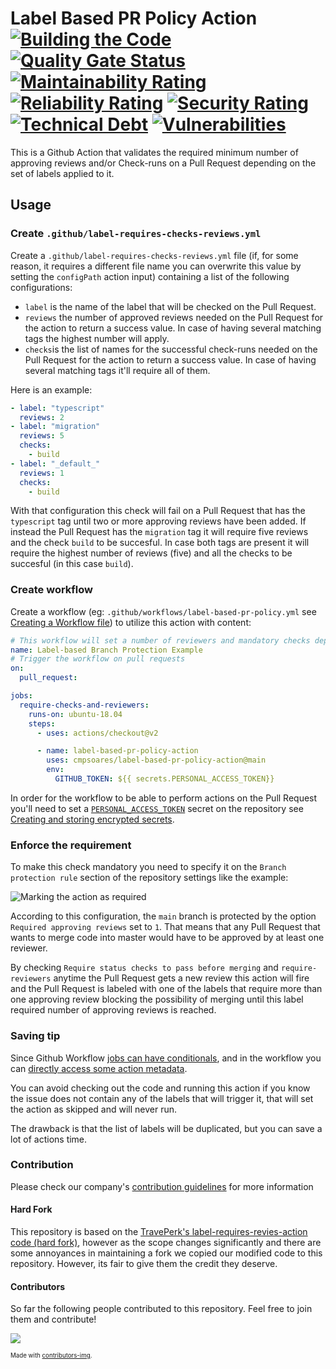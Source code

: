 # Label Based PR Policy Action [![Building the Code](https://github.com/cmpsoares/label-based-pr-policy-action/actions/workflows/build.yml/badge.svg)](https://github.com/cmpsoares/label-based-pr-policy-action/actions/workflows/build.yml) [![Quality Gate Status](https://sonarcloud.io/api/project_badges/measure?project=cmpsoares_label-based-pr-policy-action&metric=alert_status)](https://sonarcloud.io/dashboard?id=cmpsoares_label-based-pr-policy-action) [![Maintainability Rating](https://sonarcloud.io/api/project_badges/measure?project=cmpsoares_label-based-pr-policy-action&metric=sqale_rating)](https://sonarcloud.io/dashboard?id=cmpsoares_label-based-pr-policy-action) [![Reliability Rating](https://sonarcloud.io/api/project_badges/measure?project=cmpsoares_label-based-pr-policy-action&metric=reliability_rating)](https://sonarcloud.io/dashboard?id=cmpsoares_label-based-pr-policy-action) [![Security Rating](https://sonarcloud.io/api/project_badges/measure?project=cmpsoares_label-based-pr-policy-action&metric=security_rating)](https://sonarcloud.io/dashboard?id=cmpsoares_label-based-pr-policy-action) [![Technical Debt](https://sonarcloud.io/api/project_badges/measure?project=cmpsoares_label-based-pr-policy-action&metric=sqale_index)](https://sonarcloud.io/dashboard?id=cmpsoares_label-based-pr-policy-action) [![Vulnerabilities](https://sonarcloud.io/api/project_badges/measure?project=cmpsoares_label-based-pr-policy-action&metric=vulnerabilities)](https://sonarcloud.io/dashboard?id=cmpsoares_label-based-pr-policy-action)
This is a Github Action that validates the required minimum number of approving reviews and/or Check-runs on a Pull Request depending on the set of labels applied to it.

## Usage

### Create `.github/label-requires-checks-reviews.yml`

Create a `.github/label-requires-checks-reviews.yml` file (if, for some reason, it requires a different file name you can overwrite this value by setting the `configPath` action input) containing a list of the following configurations:
 * `label` is the name of the label that will be checked on the Pull Request.
 * `reviews` the number of approved reviews needed on the Pull Request for the action to return a success value. In case of having several matching tags the highest number will apply.
 * `checks`is the list of names for the successful check-runs needed on the Pull Request for the action to return a success value. In case of having several matching tags it'll require all of them.

Here is an example:

```yml
- label: "typescript"
  reviews: 2
- label: "migration"
  reviews: 5
  checks:
    - build
- label: "_default_"
  reviews: 1
  checks:
    - build
```

With that configuration this check will fail on a Pull Request that has the `typescript` tag until two or more approving reviews have been added. If instead the Pull Request has the `migration` tag it will require five reviews and the check `build` to be succesful. In case both tags are present it will require the highest number of reviews (five) and all the checks to be succesful (in this case `build`).

### Create workflow
Create a workflow (eg: `.github/workflows/label-based-pr-policy.yml` see [Creating a Workflow file](https://help.github.com/en/articles/configuring-a-workflow#creating-a-workflow-file)) to utilize this action with content:

```yml
# This workflow will set a number of reviewers and mandatory checks depending on the tags
name: Label-based Branch Protection Example
# Trigger the workflow on pull requests
on:
  pull_request:

jobs:
  require-checks-and-reviewers:
    runs-on: ubuntu-18.04
    steps:
      - uses: actions/checkout@v2

      - name: label-based-pr-policy-action
        uses: cmpsoares/label-based-pr-policy-action@main
        env:
          GITHUB_TOKEN: ${{ secrets.PERSONAL_ACCESS_TOKEN}}
```

In order for the workflow to be able to perform actions on the Pull Request you'll need to set a [`PERSONAL_ACCESS_TOKEN`](https://docs.github.com/en/authentication/keeping-your-account-and-data-secure/creating-a-personal-access-token) secret on the repository see [Creating and storing encrypted secrets](https://docs.github.com/en/actions/configuring-and-managing-workflows/creating-and-storing-encrypted-secrets).

### Enforce the requirement
To make this check mandatory you need to specify it on the `Branch protection rule` section of the repository settings like the example:

![Marking the action as required](https://user-images.githubusercontent.com/1571416/86369067-3d62ae80-bc7e-11ea-9b40-7c518e6c8a80.png)

According to this configuration, the `main` branch is protected by the option `Required approving reviews` set to `1`. That means that any Pull Request that wants to merge code into master would have to be approved by at least one reviewer.

By checking `Require status checks to pass before merging` and `require-reviewers` anytime the Pull Request gets a new review this action will fire and the Pull Request is labeled with one of the labels that require more than one approving review blocking the possibility of merging until this label required number of approving reviews is reached.

### Saving tip
Since Github Workflow [jobs can have conditionals](https://github.blog/changelog/2019-10-01-github-actions-new-workflow-syntax-features/), and in the workflow you can [directly access some action metadata](https://docs.github.com/en/actions/reference/context-and-expression-syntax-for-github-actions#contexts).

You can avoid checking out the code and running this action if you know the issue does not contain any of the labels that will trigger it, that will set the action as skipped and will never run.

The drawback is that the list of labels will be duplicated, but you can save a lot of actions time.

### Contribution
Please check our company's [contribution guidelines](https://github.com/cmpsoares/DOCUMENTATION/blob/main/Guidelines/CONTRIBUTING.md) for more information

#### Hard Fork
This repository is based on the [TravePerk's label-requires-revies-action code (hard fork)](https://github.com/travelperk/label-requires-reviews-action), however as the scope changes significantly and there are some annoyances in maintaining a fork we copied our modified code to this repository. However, its fair to give them the credit they deserve.

#### Contributors
So far the following people contributed to this repository. Feel free to join them and contribute!

<a href="https://github.com/cmpsoares/label-based-pr-policy-action/graphs/contributors">
  <img src="https://contrib.rocks/image?repo=cmpsoares/label-based-pr-policy-action" />
</a>

<sub><sup>Made with [contributors-img](https://contrib.rocks).</sup></sub>
